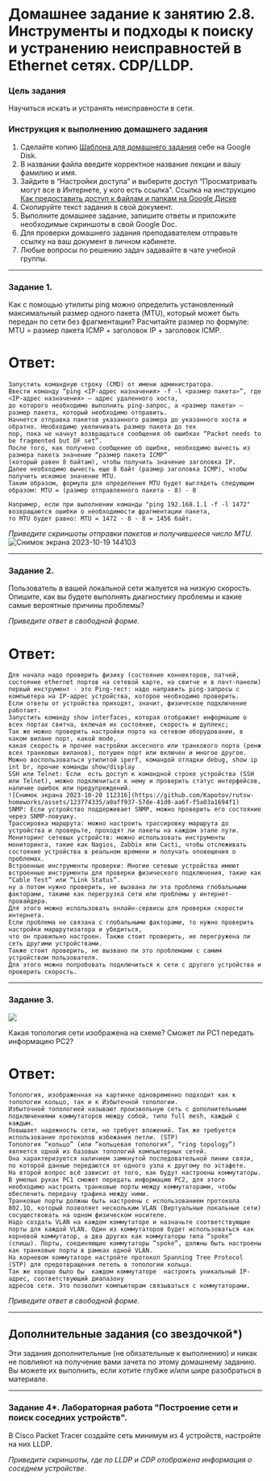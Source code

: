 # Домашнее задание к занятию 2.8. Инструменты и подходы к поиску и устранению неисправностей в Ethernet сетях. CDP/LLDP.

### Цель задания

Научиться искать и устранять неисправности в сети.

### Инструкция к выполнению домашнего задания

1. Сделайте копию [Шаблона для домашнего задания](https://docs.google.com/document/d/1youKpKm_JrC0UzDyUslIZW2E2bIv5OVlm_TQDvH5Pvs/edit) себе на Google Disk.
2. В названии файла введите корректное название лекции и вашу фамилию и имя.
3. Зайдите в “Настройки доступа” и выберите доступ “Просматривать могут все в Интернете, у кого есть ссылка”.
 Ссылка на инструкцию [Как предоставить доступ к файлам и папкам на Google Диске](https://support.google.com/docs/answer/2494822?hl=ru&co=GENIE.Platform%3DDesktop)
5. Скопируйте текст задания в свой документ.
6. Выполните домашнее задание, запишите ответы и приложите необходимые скриншоты в свой Google Doc.
7. Для проверки домашнего задания преподавателем отправьте ссылку на ваш документ в личном кабинете.
8. Любые вопросы по решению задач задавайте в чате учебной группы.

------

### Задание 1.

Как с помощью утилиты ping можно определить установленный максимальный размер одного пакета (MTU), который может быть передан по сети без фрагментации?
Расчитайте размер по формуле: MTU = размер пакета ICMP + заголовок IP + заголовок ICMP.
# Ответ:
```
Запустить командную строку (CMD) от имени администратора.
Ввести команду “ping <IP-адрес назначения> -f -l <размер пакета>”, где <IP-адрес назначения> – адрес удаленного хоста,
до которого необходимо выполнить ping-запрос, а <размер пакета> – размер пакета, который необходимо отправить.
Начнется отправка пакетов указанного размера до указанного хоста и обратно. Необходимо увеличивать размер пакета до тех
пор, пока не начнут возвращаться сообщения об ошибках “Packet needs to be fragmented but DF set”.
После того, как получено сообщение об ошибке, необходимо вычесть из размера пакета значение “размер пакета ICMP”
(который равен 8 байтам), чтобы получить значение заголовка IP.
Далее необходимо вычесть еще 8 байт (размер заголовка ICMP), чтобы получить искомое значение MTU.
Таким образом, формула для определения MTU будет выглядеть следующим образом: MTU = (размер отправленного пакета - 8) - 8

Например, если при выполнении команды "ping 192.168.1.1 -f -l 1472" возвращаются ошибки о необходимости фрагментации пакета,
то MTU будет равно: MTU = 1472 - 8 - 8 = 1456 байт.
```
*Приведите скриншоты отправки пакетов и получившееся число MTU.*
![Снимок экрана 2023-10-19 144103](https://github.com/Kapotov/rutsw-homeworks/assets/123774335/275c1077-c62d-43bb-b492-f9b3363fed2b)

---

### Задание 2.

Пользователь в вашей локальной сети жалуется на низкую скорость. Опишите, как вы будете выполнять диагностику проблемы и какие самые вероятные причины проблемы? 

*Приведите ответ в свободной форме.*
# Ответ: 
```
Для начала надо проверить физику (состояние коннекторов, патчей, состояние ethernet портов на сетевой карте, на свитче и в пачт-панели)
первый инструмент - это Ping-тест: надо направить ping-запросы с компьютера на IP-адрес устройства, которое необходимо проверить.
Если ответы от устройства приходят, значит, физическое подключение работает.
Запустить команду show interfaces, которая отображает информацию о всех портах свитча, включая их состояние, скорость и дуплекс;
Так же можно проверить настройки порта на сетевом оборудовании, в каком вилане порт, какой mode,
какая скорость и прочие настройки аксесного или транкового порта (ренж всех транковых виланов), потушен порт или включен и многое другое. 
Можно воспользоваться утилитой iperf, командой отладки debug, show ip int br, прочие команды show/display
SSH или Telnet: Если  есть доступ к командной строке устройства (SSH или Telnet), можно подключиться к нему и проверить статус интерфейсов, наличие ошибок или предупреждений.
![Снимок экрана 2023-10-20 112316](https://github.com/Kapotov/rutsw-homeworks/assets/123774335/a0aff937-57de-41d0-aa6f-f5a03a1694f1)
SNMP: Если устройство поддерживает SNMP, можно проверить его состояние через SNMP-ловушку.
Трассировка маршрута: можно настроить трассировку маршрута до устройства и проверьте, проходят ли пакеты на каждом этапе пути.
Мониторинг сетевых устройств: можно использовать инструменты мониторинга, такие как Nagios, Zabbix или Cacti, чтобы отслеживать
состояние устройства в реальном времени и получать оповещения о проблемах.
Встроенные инструменты проверки: Многие сетевые устройства имеют встроенные инструменты для проверки физического подключения, такие как “Cable Test” или “Link Status”.
ну а потом нужно проверить, не вызвана ли эта проблема глобальными факторами, такими как перегрузка сети или проблемы у интернет-провайдера.
Для этого можно использовать онлайн-сервисы для проверки скорости интернета.
Если проблема не связана с глобальными факторами, то нужно проверить настройки маршрутизатора и убедиться,
что он правильно настроен. Также стоит проверить, не перегружена ли сеть другими устройствами.
Также стоит проверить, не вызвано ли это проблемами с самим устройством пользователя.
Для этого можно попробовать подключиться к сети с другого устройства и проверить скорость.
```
---

### Задание 3.
![](https://i.ibb.co/tQSxS4r/network.png)


Какая топология сети изображена на схеме? Сможет ли PC1 передать информацию PC2?
# Ответ: 
```
Топология, изображенная на картинке одновременно подходит как к топологии кольцо, так и к Избыточной топологии.
Избыточной топологией называют произвольную сеть с дополнительными подключениями коммутаторов между собой, типо full mesh, каждый с каждым. 
Повышает надежность сети, но требует вложений. Так же требуется использование протоколов избежания петли. (STP)
Топология “кольцо” (или “кольцевая топология”, “ring topology”) является одной из базовых топологий компьютерных сетей.
Она характеризуется наличием замкнутой последовательной линии связи, по которой данные передаются от одного узла к другому по эстафете.
На второй вопрос всё зависит от того, как будут настроены коммутаторы. В умелых руках PC1 сможет передать информацию PC2, для этого
необходимо настроить транковые порты между коммутаторами, чтобы обеспечить передачу трафика между ними.
Транковые порты должны быть настроены с использованием протокола 802.1Q, который позволяет нескольким VLAN (Виртуальные локальные сети)
сосуществовать на одном физическом носителе.
Надо создать VLAN на каждом коммутаторе и назначьте соответствующие порты для каждой VLAN. Один из коммутаторов будет использоваться как
корневой коммутатор, а два других как коммутаторы типа “spoke” (спицы). Порты, соединяющие коммутаторы “spoke”, должны быть настроены
как транковые порты в рамках одной VLAN.
На корневом коммутаторе настройте протокол Spanning Tree Protocol (STP) для предотвращения петель в топологии кольца.
Так же хорошо было бы  каждом коммутаторе  настроить уникальный IP-адрес, соответствующий диапазону
адресов сети. Это позволит компьютерам связываться с коммутаторами.
```
*Приведите ответ в свободной форме.*

---

## Дополнительные задания (со звездочкой*)

Эти задания дополнительные (не обязательные к выполнению) и никак не повлияют на получение вами зачета по этому домашнему заданию. Вы можете их выполнить, если хотите глубже и/или шире разобраться в материале.

---

### Задание 4*. Лабораторная работа "Построение сети и поиск соседних устройств".

В Cisco Packet Tracer создайте сеть минимум из 4 устройств, настройте на них LLDP.

*Приведите скриншоты, где по LLDP и CDP отображена информация о соседнем устройстве.*

